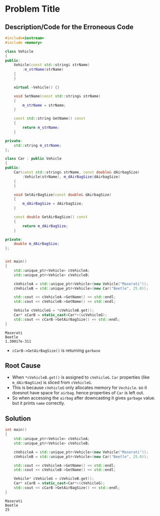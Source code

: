 # Problem Title

## Description/Code for the Erroneous Code

```cpp
#include<iostream>
#include <memory>

class Vehicle
{
public:
    Vehicle(const std::string& strName)
        :m_strName(strName)
    {
    }

    virtual ~Vehicle() {}

    void SetName(const std::string& strName)
    {
        m_strName = strName;
    }

    const std::string GetName() const
    {
        return m_strName;
    }

private:
    std::string m_strName;
};

class Car : public Vehicle
{
public:
    Car(const std::string& strName, const double& dAirbagSize)
        :Vehicle(strName), m_dAirBagSize(dAirbagSize)
    {
    }

    void SetAirBagSize(const double& dAirbagSize)
    {
        m_dAirBagSize = dAirbagSize;
    }

    const double GetAirBagSize() const
    {
        return m_dAirBagSize;
    }

private:
    double m_dAirBagSize;
};


int main()
{
    std::unique_ptr<Vehicle> cVehicleA;
    std::unique_ptr<Vehicle> cVehicleB;

    cVehicleA = std::unique_ptr<Vehicle>(new Vehicle("Maserati"));
    cVehicleB = std::unique_ptr<Vehicle>(new Car("Beetle", 25.0));

    std::cout << cVehicleA->GetName() << std::endl;
    std::cout << cVehicleB->GetName() << std::endl;

    Vehicle cVehicleG = *cVehicleB.get();
    Car* cCarB = static_cast<Car*>(&cVehicleG);
    std::cout << cCarB->GetAirBagSize() << std::endl;
}
````
```output
Maserati
Beetle
1.30017e-311
```
- `cCarB->GetAirBagSize()` is returning `garbase`

## Root Cause 
- When `*cVehicleB.get()` is assigned to `cVehicleG`. `Car` properties (like `m_dAirBagSize`) is sliced from `cVehicleG`.
- This is because `cVehicleG` only allocates memory for `Vechicle`. so it doesnot have space for `airbag`. hence properties of `Car` is left out.
- So when accessing the `airbag` after downcasting it gives `garbage` value. but it prints `name` correctly.

## Solution
```cpp
int main()
{
    std::unique_ptr<Vehicle> cVehicleA;
    std::unique_ptr<Vehicle> cVehicleB;

    cVehicleA = std::unique_ptr<Vehicle>(new Vehicle("Maserati"));
    cVehicleB = std::unique_ptr<Vehicle>(new Car("Beetle", 25.0));

    std::cout << cVehicleA->GetName() << std::endl;
    std::cout << cVehicleB->GetName() << std::endl;

    Vehicle* cVehicleG = cVehicleB.get();
    Car* cCarB = static_cast<Car*>(cVehicleG);
    std::cout << cCarB->GetAirBagSize() << std::endl;
}

```
```output
Maserati
Beetle
25
```